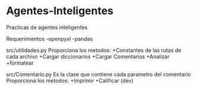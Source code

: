 # Agentes-Inteligentes
Practicas de agentes inteligentes

Requerimientos
-openpyxl
-pandas

src/utilidades.py
    Proporciona los metodos:
    +Constantes de las rutas de cada archivo
    +Cargar diccionarios
    +Cargar Comentarios
    +Analizar
    +formatear

src/Comentario.py
    Es la clase que contiene cada parametro del comentario
    Proporciona los metodos:
    +Imprimir
    +Calificar (dev)
